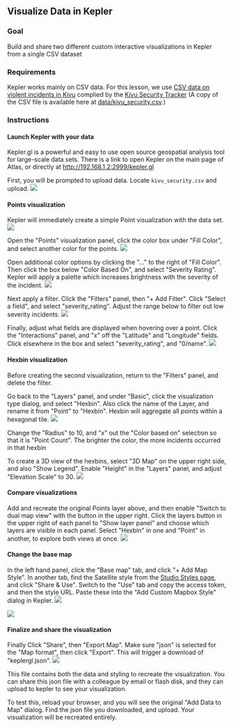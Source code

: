 ## Visualize Data in Kepler

### Goal

Build and share two different custom interactive visualizations in Kepler from a single CSV dataset

### Requirements

Kepler works mainly on CSV data. For this lesson, we use [CSV data on violent incidents in Kivu](
https://github.com/OSU-Battelle-Center/DRC-Ebola-Conflict/blob/master/Data/kivu_security.csv) complied by the [Kivu Security Tracker](https://github.com/OSU-Battelle-Center/DRC-Ebola-Conflict/wiki/Dataset:-Violent-conflict-in-the-region) (A copy of the CSV file is available here at [data/kivu_security.csv](./data/kivu_security.csv).)

### Instructions

#### Launch Kepler with your data
Kepler.gl is a powerful and easy to use open source geospatial analysis tool for large-scale data sets. There is a link to open Kepler on the main page of Atlas, or directly at http://192.168.1.2:2999/kepler.gl


First, you will be prompted to upload data. Locate `kivu_security.csv` and upload.
![](assets/images/kepler-start.png)



#### Points visualization

Kepler will immediately create a simple Point visualization with the data set.
![](assets/images/kepler-points.png)

Open the "Points" visualization panel, click the color box under "Fill Color", and select another color for the points.
![](assets/images/kepler-fillcolor.png)

Open additional color options by clicking the "..." to the right of "Fill Color". Then click the box below "Color Based On", and select "Severity Rating". Kepler will apply a palette which increases brightness with the severity of the incident.
![](assets/images/kepler-severity.png)


Next apply a filter. Click the "Filters" panel, then "+ Add Filter". Click "Select a field", and select "severity_rating". Adjust the range below to filter out low severity incidents.
![](assets/images/kepler-filter.png)


Finally, adjust what fields are displayed when hovering over a point. Click the "Interactions" panel, and "x" off the "Latitude" and "Longitude" fields. Click elsewhere in the box and select "severity_rating", and "0/name".
![](assets/images/kepler-interaction.png)

#### Hexbin visualization

Before creating the second visualization, return to the "Filters" panel, and delete the filter.


Go back to the "Layers" panel, and under "Basic", click the visualization type dialog, and select "Hexbin". Also click the name of the Layer, and rename it from "Point" to "Hexbin". Hexbin will aggregate all points within a hexagonal tile.
![](assets/images/kepler-hexbin.png)

Change the "Radius" to 10, and "x" out the "Color based on" selection so that it is "Point Count". The brighter the color, the more incidents occurred in that hexbin


To create a 3D view of the hexbins, select "3D Map" on the upper right side, and also "Show Legend". Enable "Height" in the "Layers" panel, and adjust "Elevation Scale" to 30.
![](assets/images/kepler-3d.png)

#### Compare visualizations

Add and recreate the original Points layer above, and then enable "Switch to dual map view" with the button in the upper right. Click the layers button in the upper right of each panel to "Show layer panel" and choose which layers are visible in each panel. Select "Hexbin" in one and "Point" in another, to explore both views at once.
![](assets/images/kepler-dual.png)

#### Change the base map

In the left hand panel, click the "Base map" tab, and click "+ Add Map Style". In another tab, find the Satellite style from the [Studio Styles page](http://192.168.1.2:2999/studio/), and click "Share & Use". Switch to the "Use" tab and copy the access token, and then the style URL. Paste these into the "Add Custom Mapbox Style" dialog in Kepler.
![](assets/images/kepler-custom.png)

![](assets/images/kepler-satellite.png)

#### Finalize and share the visualization

Finally Click "Share", then "Export Map". Make sure "json" is selected for the "Map format", then click "Export". This will trigger a download of "keplergl.json".
![](assets/images/kepler-export.png)

This file contains both the data and styling to recreate the visualization. You can share this json file with a colleague by email or flash disk, and they can upload to kepler to see your visualization.

To test this, reload your browser, and you will see the original "Add Data to Map" dialog. Find the json file you downloaded, and upload. Your visualization will be recreated entirely.
